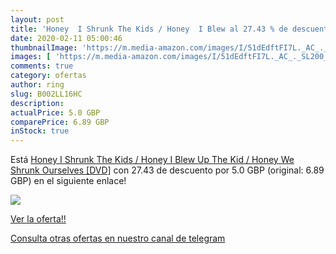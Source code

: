 ```yaml
---
layout: post
title: 'Honey  I Shrunk The Kids / Honey  I Blew al 27.43 % de descuento'
date: 2020-02-11 05:00:46
thumbnailImage: 'https://m.media-amazon.com/images/I/51dEdftFI7L._AC_._SL200_.jpg'
images: [ 'https://m.media-amazon.com/images/I/51dEdftFI7L._AC_._SL200_.jpg' ]
comments: true
category: ofertas
author: ring
slug: B002LL16HC
description:
actualPrice: 5.0 GBP
comparePrice: 6.89 GBP
inStock: true
---
```


Está [Honey  I Shrunk The Kids / Honey  I Blew Up The Kid / Honey  We Shrunk Ourselves [DVD]](https://www.amazon.com/dp/B002LL16HC/?tag=redken08-20) con 27.43 de descuento por 5.0 GBP (original: 6.89 GBP) en el siguiente enlace!

[![](https://m.media-amazon.com/images/I/51dEdftFI7L._AC_._SL200_.jpg)](https://www.amazon.com/dp/B002LL16HC/?tag=redken08-20)

[Ver la oferta!!](https://www.amazon.com/dp/B002LL16HC/?tag=redken08-20)

[Consulta otras ofertas en nuestro canal de telegram](https://t.me/s/ofertas25)
